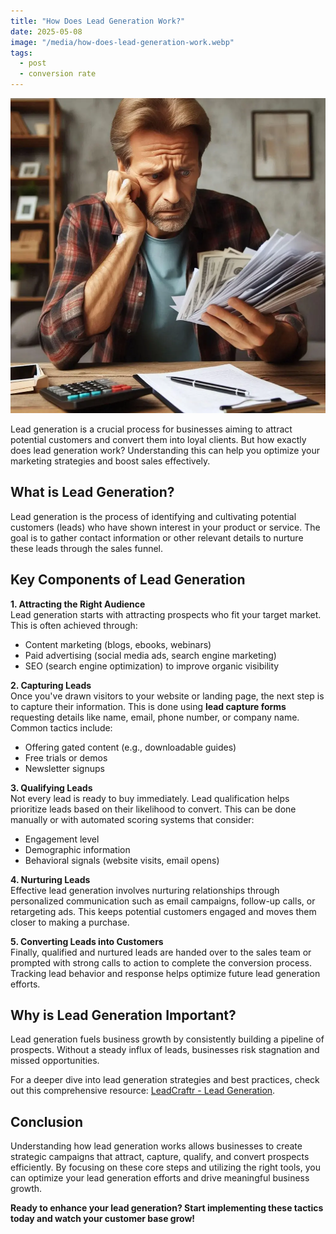```yaml
---
title: "How Does Lead Generation Work?"
date: 2025-05-08
image: "/media/how-does-lead-generation-work.webp"
tags:
  - post
  - conversion rate
---
```


![How Does Lead Generation Work?](/media/how-does-lead-generation-work.webp)

Lead generation is a crucial process for businesses aiming to attract potential customers and convert them into loyal clients. But how exactly does lead generation work? Understanding this can help you optimize your marketing strategies and boost sales effectively.

## What is Lead Generation?

Lead generation is the process of identifying and cultivating potential customers (leads) who have shown interest in your product or service. The goal is to gather contact information or other relevant details to nurture these leads through the sales funnel.

## Key Components of Lead Generation

**1. Attracting the Right Audience**  
Lead generation starts with attracting prospects who fit your target market. This is often achieved through:  
- Content marketing (blogs, ebooks, webinars)  
- Paid advertising (social media ads, search engine marketing)  
- SEO (search engine optimization) to improve organic visibility

**2. Capturing Leads**  
Once you've drawn visitors to your website or landing page, the next step is to capture their information. This is done using **lead capture forms** requesting details like name, email, phone number, or company name. Common tactics include:  
- Offering gated content (e.g., downloadable guides)  
- Free trials or demos  
- Newsletter signups

**3. Qualifying Leads**  
Not every lead is ready to buy immediately. Lead qualification helps prioritize leads based on their likelihood to convert. This can be done manually or with automated scoring systems that consider:  
- Engagement level  
- Demographic information  
- Behavioral signals (website visits, email opens)

**4. Nurturing Leads**  
Effective lead generation involves nurturing relationships through personalized communication such as email campaigns, follow-up calls, or retargeting ads. This keeps potential customers engaged and moves them closer to making a purchase.

**5. Converting Leads into Customers**  
Finally, qualified and nurtured leads are handed over to the sales team or prompted with strong calls to action to complete the conversion process. Tracking lead behavior and response helps optimize future lead generation efforts.

## Why is Lead Generation Important?

Lead generation fuels business growth by consistently building a pipeline of prospects. Without a steady influx of leads, businesses risk stagnation and missed opportunities.

For a deeper dive into lead generation strategies and best practices, check out this comprehensive resource: [LeadCraftr - Lead Generation](https://leadcraftr.com/posts/lead-generation/).

## Conclusion

Understanding how lead generation works allows businesses to create strategic campaigns that attract, capture, qualify, and convert prospects efficiently. By focusing on these core steps and utilizing the right tools, you can optimize your lead generation efforts and drive meaningful business growth.

**Ready to enhance your lead generation? Start implementing these tactics today and watch your customer base grow!**
